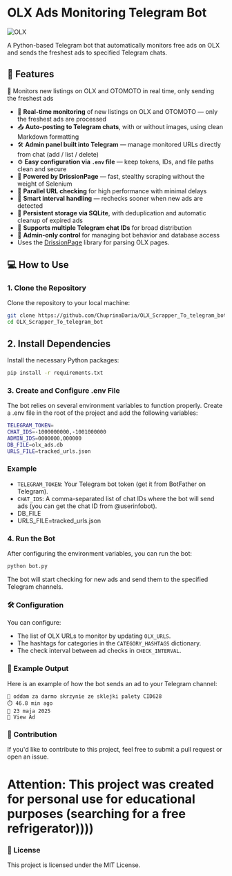 # OLX Ads Monitoring Telegram Bot
![OLX](demo.png)

A Python-based Telegram bot that automatically monitors free ads on OLX and sends the freshest ads to specified Telegram chats. 

## 🚀 Features

📡 Monitors new listings on OLX and OTOMOTO in real time, only sending the freshest ads
- 📡 **Real-time monitoring** of new listings on OLX and OTOMOTO — only the freshest ads are processed
- 📤 **Auto-posting to Telegram chats**, with or without images, using clean Markdown formatting
- 🛠️ **Admin panel built into Telegram** — manage monitored URLs directly from chat (add / list / delete)
- ⚙️ **Easy configuration via `.env` file** — keep tokens, IDs, and file paths clean and secure
- 🚀 **Powered by DrissionPage** — fast, stealthy scraping without the weight of Selenium
- 🔁 **Parallel URL checking** for high performance with minimal delays
- 🧠 **Smart interval handling** — rechecks sooner when new ads are detected
- 💾 **Persistent storage via SQLite**, with deduplication and automatic cleanup of expired ads
- 👥 **Supports multiple Telegram chat IDs** for broad distribution
- 🔐 **Admin-only control** for managing bot behavior and database access
- Uses the [DrissionPage](https://github.com/michiya/DrissionPage) library for parsing OLX pages.


## 💻 How to Use

### 1. Clone the Repository

Clone the repository to your local machine:

```bash
git clone https://github.com/ChuprinaDaria/OLX_Scrapper_To_telegram_bot.git
cd OLX_Scrapper_To_telegram_bot
``` 

## 2. Install Dependencies

Install the necessary Python packages:

```bash
pip install -r requirements.txt
```

### 3. Create and Configure .env File

The bot relies on several environment variables to function properly. Create a .env file in the root of the project and add the following variables:

```bash
TELEGRAM_TOKEN=
CHAT_IDS=-1000000000,-1001000000
ADMIN_IDS=0000000,000000
DB_FILE=olx_ads.db
URLS_FILE=tracked_urls.json

```

### Example

- `TELEGRAM_TOKEN`: Your Telegram bot token (get it from BotFather on Telegram).
- `CHAT_IDS`: A comma-separated list of chat IDs where the bot will send ads (you can get the chat ID from @userinfobot).
-  DB_FILE
-  URLS_FILE=tracked_urls.json

### 4. Run the Bot

After configuring the environment variables, you can run the bot:

```bash
python bot.py
```

The bot will start checking for new ads and send them to the specified Telegram channels.

### 🛠️ Configuration

You can configure:

- The list of OLX URLs to monitor by updating `OLX_URLS`.
- The hashtags for categories in the `CATEGORY_HASHTAGS` dictionary.
- The check interval between ad checks in `CHECK_INTERVAL`.

### 💬 Example Output

Here is an example of how the bot sends an ad to your Telegram channel:

```
📌 oddam za darmo skrzynie ze sklejki palety CID628
⏱️ 46.8 min ago
📆 23 maja 2025
🔗 View Ad
```

### 🎯 Contribution

If you'd like to contribute to this project, feel free to submit a pull request or open an issue.

# Attention: This project was created for personal use for educational purposes (searching for a free refrigerator))))

### 📄 License

This project is licensed under the MIT License.
